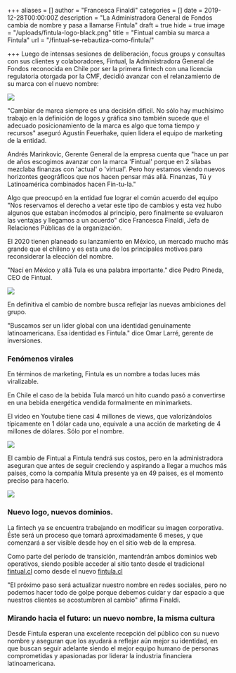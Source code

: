 +++
aliases = []
author = "Francesca Finaldi"
categories = []
date = 2019-12-28T00:00:00Z
description = "La Administradora General de Fondos cambia de nombre y pasa a llamarse Fintula"
draft = true
hide = true
image = "/uploads/fintula-logo-black.png"
title = "Fintual cambia su marca a Fintula"
url = "/fintual-se-rebautiza-como-fintula/"

+++
Luego de intensas sesiones de deliberación, focus groups y consultas con sus clientes y colaboradores, Fintual, la Administradora General de Fondos reconocida en Chile por ser la primera fintech con una licencia regulatoria otorgada por la CMF, decidió avanzar con el relanzamiento de su marca con el nuevo nombre:

![](/uploads/fintula-logo-black.png)

"Cambiar de marca siempre es una decisión difícil. No sólo hay muchísimo trabajo en la definición de logos y gráfica sino también sucede que el adecuado posicionamiento de la marca es algo que toma tiempo y recursos" aseguró Agustín Feuerhake, quien lidera el equipo de marketing de la entidad.

Andrés Marinkovic, Gerente General de la empresa cuenta que "hace un par de años escogimos avanzar con la marca 'Fintual' porque en 2 sílabas mezclaba finanzas con 'actual' o 'virtual'. Pero hoy estamos viendo nuevos horizontes geográficos que nos hacen pensar más allá. Finanzas, Tú y Latinoamérica combinados hacen Fin-tu-la."

Algo que preocupó en la entidad fue lograr el común acuerdo del equipo "Nos reservamos el derecho a vetar este tipo de cambios y esta vez hubo algunos que estaban incómodos al principio, pero finalmente se evaluaron las ventajas y llegamos a un acuerdo" dice Francesca Finaldi, Jefa de Relaciones Públicas de la organización.

El 2020 tienen planeado su lanzamiento en México, un mercado mucho más grande que el chileno y es esta una de los principales motivos para reconsiderar la elección del nombre.

"Nací en México y allá Tula es una palabra importante." dice Pedro Pineda, CEO de Fintual.

![](/uploads/tulaciudad.png)

En definitiva el cambio de nombre busca reflejar las nuevas ambiciones del grupo.

"Buscamos ser un líder global con una identidad genuinamente latinoamericana. Esa identidad es Fintula." dice Omar Larré, gerente de inversiones.

### Fenómenos virales

En términos de marketing, Fintula es un nombre a todas luces más viralizable.

En Chile el caso de la bebida Tula marcó un hito cuando pasó a convertirse en una bebida energética vendida formalmente en minimarkets.

El video en Youtube tiene casi 4 millones de views, que valorizándolos típicamente en 1 dólar cada uno, equivale a una acción de marketing de 4 millones de dólares. Sólo por el nombre.

![](/uploads/tulabebida.png)

El cambio de Fintual a Fintula tendrá sus costos, pero en la administradora aseguran que antes de seguir creciendo y aspirando a llegar a muchos más países, como la compañía Mitula presente ya en 49 países, es el momento preciso para hacerlo.

![](/uploads/mitula.png)

### Nuevo logo, nuevos dominios.

La fintech ya se encuentra trabajando en modificar su imagen corporativa. Éste será un proceso que tomará aproximadamente 6 meses, y que comenzará a ser visible desde hoy en el sitio web de la empresa.

Como parte del período de transición, mantendrán ambos dominios web operativos, siendo posible acceder al sitio tanto desde el tradicional [fintual.cl](http://fintual.cl) como desde el nuevo [fintula.cl](http://fintula.cl)

"El próximo paso será actualizar nuestro nombre en redes sociales, pero no podemos hacer todo de golpe porque debemos cuidar y dar espacio a que nuestros clientes se acostumbren al cambio" afirma Finaldi.

### Mirando hacia el futuro: un nuevo nombre, la misma cultura

Desde Fintula esperan una excelente recepción del público con su nuevo nombre y aseguran que los ayudará a reflejar aún mejor su identidad, en que buscan seguir adelante siendo el mejor equipo humano de personas comprometidas y apasionadas por liderar la industria financiera latinoamericana.